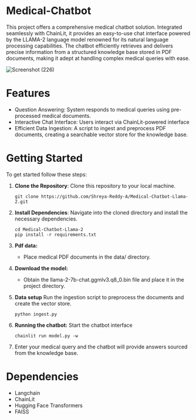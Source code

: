 # Medical-Chatbot

This project offers a comprehensive medical chatbot solution. Integrated seamlessly with ChainLit, it provides an easy-to-use chat interface powered by the LLAMA-2 language model renowned for its natural language processing capabilities. The chatbot efficiently retrieves and delivers precise information from a structured knowledge base stored in PDF documents, making it adept at handling complex medical queries with ease.

![Screenshot (226)](https://github.com/Shreya-Reddy-A/Medical-Chatbot-Llama-2/assets/122392746/bdc204f8-b988-4e0a-9590-129287aa0d60)

# Features
  - Question Answering: System responds to medical queries using pre-processed medical documents.
  - Interactive Chat Interface: Users interact via ChainLit-powered interface
  - Efficient Data Ingestion: A script to ingest and preprocess PDF documents, creating a searchable vector store for the knowledge base.

# Getting Started
To get started follow these steps:

1. **Clone the Repository**: Clone this repository to your local machine.
   ```
   git clone https://github.com/Shreya-Reddy-A/Medical-Chatbot-Llama-2.git
   ```

2. **Install Dependencies**: Navigate into the cloned directory and install the necessary dependencies.
   ```
   cd Medical-Chatbot-Llama-2
   pip install -r requirements.txt
   ```
3. **Pdf data:**
   - Place medical PDF documents in the data/ directory.
  
4. **Download the model:**
   - Obtain the llama-2-7b-chat.ggmlv3.q8_0.bin file and place it in the project directory.
   
6. **Data setup**
   Run the ingestion script to preprocess the documents and create the vector store.
   ```
   python ingest.py
   ```
8. **Running the chatbot:**
   Start the chatbot interface
   ```
   chainlit run model.py -w
   ```
7. Enter your medical query and the chatbot will provide answers sourced from the knowledge base.

# Dependencies
  - Langchain
  - ChainLit
  - Hugging Face Transformers
  - FAISS

